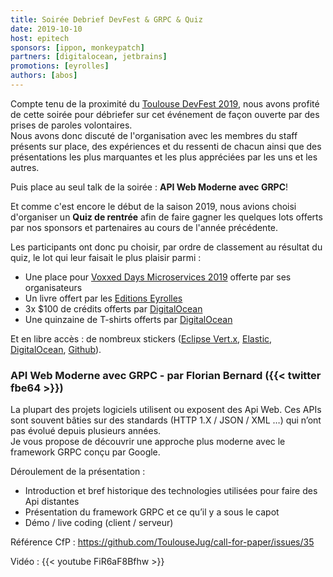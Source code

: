 ```yaml
---
title: Soirée Debrief DevFest & GRPC & Quiz
date: 2019-10-10
host: epitech
sponsors: [ippon, monkeypatch]
partners: [digitalocean, jetbrains]
promotions: [eyrolles]
authors: [abos]
---
```


Compte tenu de la proximité du [Toulouse DevFest 2019](https://2019.devfesttoulouse.fr/), nous avons profité de cette
soirée pour débriefer sur cet événement de façon ouverte par des prises de paroles volontaires.  
Nous avons donc discuté de l'organisation avec les membres du staff présents sur place, des expériences et du ressenti
de chacun ainsi que des présentations les plus marquantes et les plus appréciées par les uns et les autres.

Puis place au seul talk de la soirée : **API Web Moderne avec GRPC**!

Et comme c'est encore le début de la saison 2019, nous avions choisi d'organiser un **Quiz de rentrée** afin de faire
gagner les quelques lots offerts par nos sponsors et partenaires au cours de l'année précédente.

Les participants ont donc pu choisir, par ordre de classement au résultat du quiz, le lot qui leur faisait le plus plaisir parmi :

* Une place pour [Voxxed Days Microservices 2019](https://voxxeddays.com/microservices/) offerte par ses organisateurs
* Un livre offert par les [Editions Eyrolles](https://www.eyrolles.com/)
* 3x $100 de crédits offerts par [DigitalOcean](https://www.digitalocean.com/)
* Une quinzaine de T-shirts offerts par [DigitalOcean](https://www.digitalocean.com/)

Et en libre accès : de nombreux stickers ([Eclipse Vert.x](https://vertx.io/), [Elastic](https://www.elastic.co/),
[DigitalOcean](https://www.digitalocean.com/), [Github](https://github.myshopify.com/collections/stickers/products/octodex-sticker-packs)).

### API Web Moderne avec GRPC - par Florian Bernard ({{< twitter fbe64 >}})

La plupart des projets logiciels utilisent ou exposent des Api Web. Ces APIs sont souvent bâties sur des standards
(HTTP 1.X / JSON / XML …) qui n’ont pas évolué depuis plusieurs années.  
Je vous propose de découvrir une approche plus moderne avec le framework GRPC conçu par Google.

Déroulement de la présentation :

* Introduction et bref historique des technologies utilisées pour faire des Api distantes
* Présentation du framework GRPC et ce qu’il y a sous le capot
* Démo / live coding (client / serveur)

Référence CfP : https://github.com/ToulouseJug/call-for-paper/issues/35

Vidéo : {{< youtube FiR6aF8Bfhw >}}

